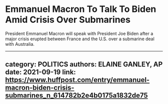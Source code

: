# Emmanuel Macron To Talk To Biden Amid Crisis Over Submarines

President Emmanuel Macron will speak with President Joe Biden after a major crisis erupted between France and the U.S. over a submarine deal with Australia.

---
category: POLITICS
authors: ELAINE GANLEY, AP
date: 2021-09-19
link: https://www.huffpost.com/entry/emmanuel-macron-biden-crisis-submarines_n_614782b2e4b0175a1832de75
---
